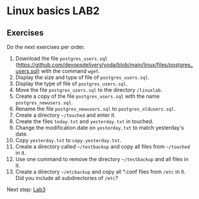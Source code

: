 # Linux basics LAB2

## Exercises

Do the next exercises per order.

1. Download the file `postgres_users.sql` (https://github.com/devopsdelivery/yoda/blob/main/linux/files/postgres_users.sql) with the command `wget`.
2. Display the size and type of file of `postgres_users.sql`. 
3. Display the type of file of `postgres_users.sql`.
4. Move the file `postgres_users.sql` to the directory `/linuxlab`.  
5. Create a copy of the file `postgres_users.sql` with the name `postgres_newusers.sql`.
6. Rename the file `postgres_newusers.sql` to `postgres_oldusers.sql`.
7. Create a directory `~/touched` and enter it.
8. Create the files `today.txt` and `yesterday.txt` in touched.
9. Change the modification date on `yesterday.txt` to match yesterday's date.
10. Copy `yesterday.txt` to `copy.yesterday.txt`.
11. Create a directory called `~/testbackup` and copy all files from `~/touched` in it.
12. Use one command to remove the directory `~/testbackup` and all files in it.
13. Create a directory `~/etcbackup` and copy all *.conf files from `/etc` in it. Did you include all subdirectories of `/etc`?

Next step: [Lab3](lab3.md)
